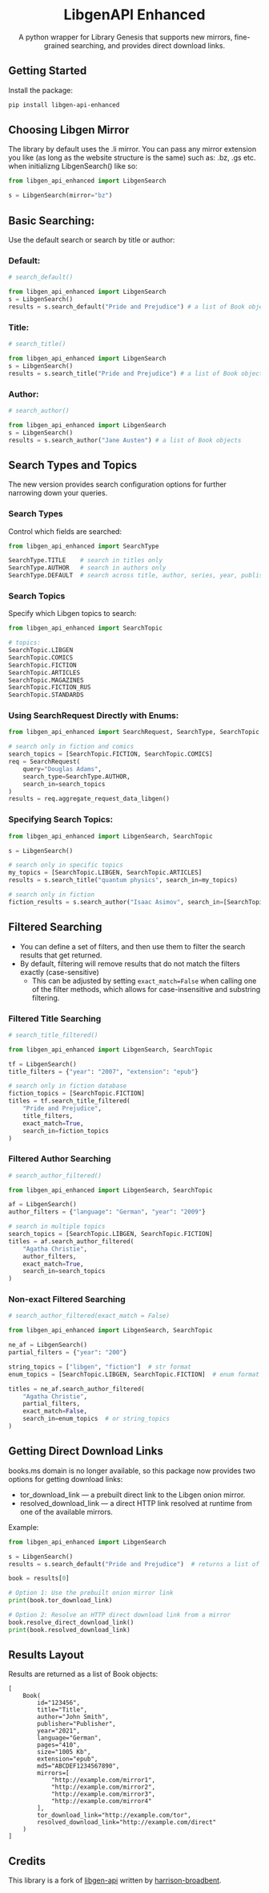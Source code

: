 <div align="center">
  
# LibgenAPI Enhanced

A python wrapper for Library Genesis that supports new mirrors, fine-grained searching, and provides direct download links.

</div>

## Getting Started

Install the package:

```bash
pip install libgen-api-enhanced
```

## Choosing Libgen Mirror

The library by default uses the .li mirror. You can pass any mirror extension you like (as long as the website structure is the same) such as: .bz, .gs etc. when initializng LibgenSearch() like so:

```python
from libgen_api_enhanced import LibgenSearch

s = LibgenSearch(mirror="bz")
```

## Basic Searching:

Use the default search or search by title or author:

### Default:

```python
# search_default()

from libgen_api_enhanced import LibgenSearch
s = LibgenSearch()
results = s.search_default("Pride and Prejudice") # a list of Book objects
```

### Title:

```python
# search_title()

from libgen_api_enhanced import LibgenSearch
s = LibgenSearch()
results = s.search_title("Pride and Prejudice") # a list of Book objects
```

### Author:

```python
# search_author()

from libgen_api_enhanced import LibgenSearch
s = LibgenSearch()
results = s.search_author("Jane Austen") # a list of Book objects
```
## Search Types and Topics

The new version provides search configuration options for further narrowing down your queries.

### Search Types

Control which fields are searched:

```python
from libgen_api_enhanced import SearchType

SearchType.TITLE    # search in titles only
SearchType.AUTHOR   # search in authors only
SearchType.DEFAULT  # search across title, author, series, year, publisher, and ISBN
```

### Search Topics

Specify which Libgen topics to search:

```python
from libgen_api_enhanced import SearchTopic

# topics:
SearchTopic.LIBGEN
SearchTopic.COMICS
SearchTopic.FICTION
SearchTopic.ARTICLES
SearchTopic.MAGAZINES
SearchTopic.FICTION_RUS
SearchTopic.STANDARDS
```


### Using SearchRequest Directly with Enums:

```python
from libgen_api_enhanced import SearchRequest, SearchType, SearchTopic

# search only in fiction and comics
search_topics = [SearchTopic.FICTION, SearchTopic.COMICS]
req = SearchRequest(
    query="Douglas Adams",
    search_type=SearchType.AUTHOR,
    search_in=search_topics
)
results = req.aggregate_request_data_libgen()
```

### Specifying Search Topics:

```python
from libgen_api_enhanced import LibgenSearch, SearchTopic

s = LibgenSearch()

# search only in specific topics
my_topics = [SearchTopic.LIBGEN, SearchTopic.ARTICLES]
results = s.search_title("quantum physics", search_in=my_topics)

# search only in fiction
fiction_results = s.search_author("Isaac Asimov", search_in=[SearchTopic.FICTION])
```

## Filtered Searching

- You can define a set of filters, and then use them to filter the search results that get returned.
- By default, filtering will remove results that do not match the filters exactly (case-sensitive)
  - This can be adjusted by setting `exact_match=False` when calling one of the filter methods, which allows for case-insensitive and substring filtering.

### Filtered Title Searching

```python
# search_title_filtered()

from libgen_api_enhanced import LibgenSearch, SearchTopic

tf = LibgenSearch()
title_filters = {"year": "2007", "extension": "epub"}

# search only in fiction database
fiction_topics = [SearchTopic.FICTION]
titles = tf.search_title_filtered(
    "Pride and Prejudice",
    title_filters,
    exact_match=True,
    search_in=fiction_topics
)
```

### Filtered Author Searching

```python
# search_author_filtered()

from libgen_api_enhanced import LibgenSearch, SearchTopic

af = LibgenSearch()
author_filters = {"language": "German", "year": "2009"}

# search in multiple topics
search_topics = [SearchTopic.LIBGEN, SearchTopic.FICTION]
titles = af.search_author_filtered(
    "Agatha Christie",
    author_filters,
    exact_match=True,
    search_in=search_topics
)
```

### Non-exact Filtered Searching

```python
# search_author_filtered(exact_match = False)

from libgen_api_enhanced import LibgenSearch, SearchTopic

ne_af = LibgenSearch()
partial_filters = {"year": "200"}

string_topics = ["libgen", "fiction"]  # str format
enum_topics = [SearchTopic.LIBGEN, SearchTopic.FICTION]  # enum format

titles = ne_af.search_author_filtered(
    "Agatha Christie",
    partial_filters,
    exact_match=False,
    search_in=enum_topics  # or string_topics
)
```
## Getting Direct Download Links

books.ms domain is no longer available, so this package now provides two options for getting download links:

- tor_download_link — a prebuilt direct link to the Libgen onion mirror.
- resolved_download_link — a direct HTTP link resolved at runtime from one of the available mirrors.

Example:

```python
from libgen_api_enhanced import LibgenSearch

s = LibgenSearch()
results = s.search_default("Pride and Prejudice")  # returns a list of Book objects

book = results[0]

# Option 1: Use the prebuilt onion mirror link
print(book.tor_download_link)

# Option 2: Resolve an HTTP direct download link from a mirror
book.resolve_direct_download_link()
print(book.resolved_download_link)
```

## Results Layout

Results are returned as a list of Book objects:

```
[
    Book(
        id="123456",
        title="Title",
        author="John Smith",
        publisher="Publisher",
        year="2021",
        language="German",
        pages="410",
        size="1005 Kb",
        extension="epub",
        md5="ABCDEF1234567890",
        mirrors=[
            "http://example.com/mirror1",
            "http://example.com/mirror2",
            "http://example.com/mirror3",
            "http://example.com/mirror4"
        ],
        tor_download_link="http://example.com/tor",
        resolved_download_link="http://example.com/direct"
    )
]
```

## Credits

This library is a fork of [libgen-api](https://github.com/harrison-broadbent/libgen-api) written by [harrison-broadbent](https://github.com/harrison-broadbent).
